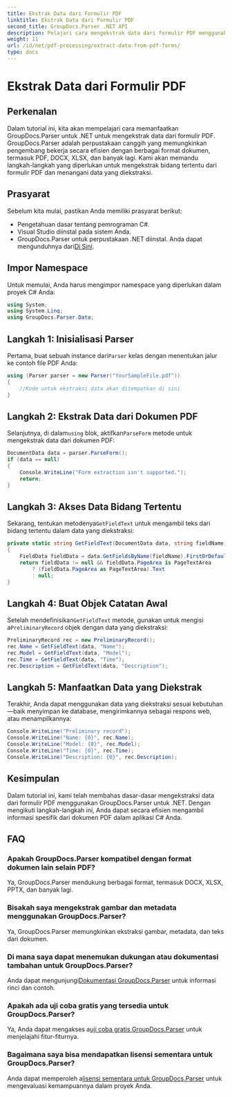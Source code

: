 ```yaml
---
title: Ekstrak Data dari Formulir PDF
linktitle: Ekstrak Data dari Formulir PDF
second_title: GroupDocs.Parser .NET API
description: Pelajari cara mengekstrak data dari formulir PDF menggunakan GroupDocs.Parser untuk .NET. Panduan langkah demi langkah dengan contoh kode dan FAQ.
weight: 11
url: /id/net/pdf-processing/extract-data-from-pdf-forms/
type: docs
---
```

# Ekstrak Data dari Formulir PDF

## Perkenalan
Dalam tutorial ini, kita akan mempelajari cara memanfaatkan GroupDocs.Parser untuk .NET untuk mengekstrak data dari formulir PDF. GroupDocs.Parser adalah perpustakaan canggih yang memungkinkan pengembang bekerja secara efisien dengan berbagai format dokumen, termasuk PDF, DOCX, XLSX, dan banyak lagi. Kami akan memandu langkah-langkah yang diperlukan untuk mengekstrak bidang tertentu dari formulir PDF dan menangani data yang diekstraksi.
## Prasyarat
Sebelum kita mulai, pastikan Anda memiliki prasyarat berikut:
- Pengetahuan dasar tentang pemrograman C#.
- Visual Studio diinstal pada sistem Anda.
- GroupDocs.Parser untuk perpustakaan .NET diinstal. Anda dapat mengunduhnya dari[Di Sini](https://releases.groupdocs.com/parser/net/).

## Impor Namespace
Untuk memulai, Anda harus mengimpor namespace yang diperlukan dalam proyek C# Anda:
```csharp
using System;
using System.Linq;
using GroupDocs.Parser.Data;
```
## Langkah 1: Inisialisasi Parser
 Pertama, buat sebuah instance dari`Parser` kelas dengan menentukan jalur ke contoh file PDF Anda:
```csharp
using (Parser parser = new Parser("YourSampleFile.pdf"))
{
    //Kode untuk ekstraksi data akan ditempatkan di sini
}
```
## Langkah 2: Ekstrak Data dari Dokumen PDF
 Selanjutnya, di dalam`using` blok, aktifkan`ParseForm` metode untuk mengekstrak data dari dokumen PDF:
```csharp
DocumentData data = parser.ParseForm();
if (data == null)
{
    Console.WriteLine("Form extraction isn't supported.");
    return;
}
```
## Langkah 3: Akses Data Bidang Tertentu
 Sekarang, tentukan metodenya`GetFieldText` untuk mengambil teks dari bidang tertentu dalam data yang diekstraksi:
```csharp
private static string GetFieldText(DocumentData data, string fieldName)
{
    FieldData fieldData = data.GetFieldsByName(fieldName).FirstOrDefault();
    return fieldData != null && fieldData.PageArea is PageTextArea
        ? (fieldData.PageArea as PageTextArea).Text
        : null;
}
```
## Langkah 4: Buat Objek Catatan Awal
 Setelah mendefinisikan`GetFieldText` metode, gunakan untuk mengisi a`PreliminaryRecord` objek dengan data yang diekstraksi:
```csharp
PreliminaryRecord rec = new PreliminaryRecord();
rec.Name = GetFieldText(data, "Name");
rec.Model = GetFieldText(data, "Model");
rec.Time = GetFieldText(data, "Time");
rec.Description = GetFieldText(data, "Description");
```
## Langkah 5: Manfaatkan Data yang Diekstrak
Terakhir, Anda dapat menggunakan data yang diekstraksi sesuai kebutuhan—baik menyimpan ke database, mengirimkannya sebagai respons web, atau menampilkannya:
```csharp
Console.WriteLine("Preliminary record");
Console.WriteLine("Name: {0}", rec.Name);
Console.WriteLine("Model: {0}", rec.Model);
Console.WriteLine("Time: {0}", rec.Time);
Console.WriteLine("Description: {0}", rec.Description);
```

## Kesimpulan
Dalam tutorial ini, kami telah membahas dasar-dasar mengekstraksi data dari formulir PDF menggunakan GroupDocs.Parser untuk .NET. Dengan mengikuti langkah-langkah ini, Anda dapat secara efisien mengambil informasi spesifik dari dokumen PDF dalam aplikasi C# Anda.

## FAQ
### Apakah GroupDocs.Parser kompatibel dengan format dokumen lain selain PDF?
Ya, GroupDocs.Parser mendukung berbagai format, termasuk DOCX, XLSX, PPTX, dan banyak lagi.
### Bisakah saya mengekstrak gambar dan metadata menggunakan GroupDocs.Parser?
Ya, GroupDocs.Parser memungkinkan ekstraksi gambar, metadata, dan teks dari dokumen.
### Di mana saya dapat menemukan dukungan atau dokumentasi tambahan untuk GroupDocs.Parser?
 Anda dapat mengunjungi[Dokumentasi GroupDocs.Parser](https://tutorials.groupdocs.com/parser/net/) untuk informasi rinci dan contoh.
### Apakah ada uji coba gratis yang tersedia untuk GroupDocs.Parser?
 Ya, Anda dapat mengakses a[uji coba gratis GroupDocs.Parser](https://releases.groupdocs.com/) untuk menjelajahi fitur-fiturnya.
### Bagaimana saya bisa mendapatkan lisensi sementara untuk GroupDocs.Parser?
 Anda dapat memperoleh a[lisensi sementara untuk GroupDocs.Parser](https://purchase.groupdocs.com/temporary-license/) untuk mengevaluasi kemampuannya dalam proyek Anda.